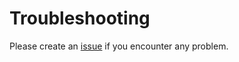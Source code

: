 # Troubleshooting
Please create an [issue](https://github.com/gabRpt/matsim-output-postgreSQL-converter/issues) if you encounter any problem.